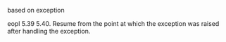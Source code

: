 based on exception

eopl 5.39 5.40.
Resume from the point at which the exception was raised after handling
the exception.
